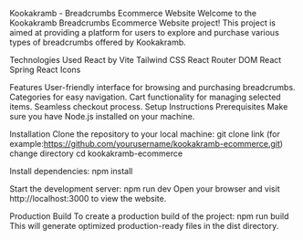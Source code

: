 Kookakramb - Breadcrumbs Ecommerce Website
Welcome to the Kookakramb Breadcrumbs Ecommerce Website project! This project is aimed at providing a platform for users to explore and purchase various types of breadcrumbs offered by Kookakramb.

Technologies Used
React by Vite
Tailwind CSS
React Router DOM
React Spring
React Icons

Features
User-friendly interface for browsing and purchasing breadcrumbs.
Categories for easy navigation.
Cart functionality for managing selected items.
Seamless checkout process.
Setup Instructions
Prerequisites
Make sure you have Node.js installed on your machine.

Installation
Clone the repository to your local machine:
git clone link (for example:https://github.com/yourusername/kookakramb-ecommerce.git)
change directory
cd kookakramb-ecommerce

Install dependencies:
npm install

Start the development server:
npm run dev
Open your browser and visit http://localhost:3000 to view the website.

Production Build
To create a production build of the project:
npm run build
This will generate optimized production-ready files in the dist directory.


